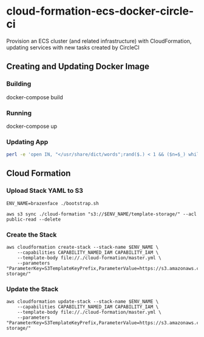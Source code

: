 # cloud-formation-ecs-docker-circle-ci

Provision an ECS cluster (and related infrastructure) with CloudFormation, updating services with new tasks created by CircleCI

## Creating and Updating Docker Image

### Building

docker-compose build

### Running

docker-compose up

### Updating App

```sh
perl -e 'open IN, "</usr/share/dict/words";rand($.) < 1 && ($n=$_) while <IN>;print $n' | { read test; sed -i '' -e "s/\(<body>\).*\(<\/body>\)/<body>$test<\/body>/g" index.html; }
```

## Cloud Formation

### Upload Stack YAML to S3

```
ENV_NAME=brazenface ./bootstrap.sh
```

```
aws s3 sync ./cloud-formation "s3://$ENV_NAME/template-storage/" --acl public-read --delete
```

### Create the Stack

```
aws cloudformation create-stack --stack-name $ENV_NAME \
    --capabilities CAPABILITY_NAMED_IAM CAPABILITY_IAM \
    --template-body file://./cloud-formation/master.yml \
    --parameters "ParameterKey=S3TemplateKeyPrefix,ParameterValue=https://s3.amazonaws.com/$ENV_NAME/template-storage/"
```

### Update the Stack

```
aws cloudformation update-stack --stack-name $ENV_NAME \
    --capabilities CAPABILITY_NAMED_IAM CAPABILITY_IAM \
    --template-body file://./cloud-formation/master.yml \
    --parameters "ParameterKey=S3TemplateKeyPrefix,ParameterValue=https://s3.amazonaws.com/$ENV_NAME/template-storage/"

```